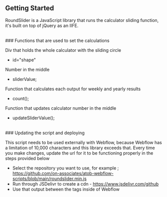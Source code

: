 ## Getting Started


RoundSlider is a JavaScript library that runs the calculator sliding function, it's built on top of jQuery as an IIFE. 

<br>
### Functions that are used to set the calculations 

Div that holds the whole calculator with the sliding circle 
- id="shape"

Number in the middle 
- sliderValue; 

Function that calculates each output for weekly and yearly results   
- count();

Function that updates calculator number in the middle 
- updateSliderValue(); 


<br>
### Updating the script and deploying  

This script needs to be used externally with Webflow, because Webflow has a limitation of 10,000 characters and this library exceeds that. Every time you make changes, update the url for it to be functioning properly in the steps provided below 

- Select the repository you want to use, for example ; https://github.com/on-associates/atob-webflow-scripts/blob/main/roundslider.min.js 
- Run through JSDelivr to create a cdn - https://www.jsdelivr.com/github 
- Use that output between the <script src=""></script> tags inside of Webflow 

